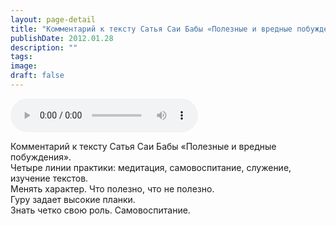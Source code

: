 ```yaml
---
layout: page-detail
title: "Комментарий к тексту Сатья Саи Бабы «Полезные и вредные побуждения»"
publishDate: 2012.01.28
description: ""
tags:
image:
draft: false
---
```


<audio title="2012.01.28 - Комментарий к тексту Сатья Саи Бабы «Полезные и вредные побуждения».mp3" src="https://filer-api.advayta.org/v1.0/public/files/74285" controls=""></audio>

 Комментарий к тексту Сатья Саи Бабы «Полезные и вредные побуждения».  
 Четыре линии практики: медитация, самовоспитание, служение, изучение текстов.  
 Менять характер. Что полезно, что не полезно.  
 Гуру задает высокие планки.  
 Знать четко свою роль. Самовоспитание.  

  
